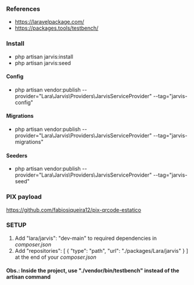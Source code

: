 ### References

- https://laravelpackage.com/
- https://packages.tools/testbench/

### Install

- php artisan jarvis:install
- php artisan jarvis:seed

#### Config

- php artisan vendor:publish --provider="Lara\Jarvis\Providers\JarvisServiceProvider" --tag="jarvis-config"

#### Migrations

- php artisan vendor:publish --provider="Lara\Jarvis\Providers\JarvisServiceProvider" --tag="jarvis-migrations"

#### Seeders

- php artisan vendor:publish --provider="Lara\Jarvis\Providers\JarvisServiceProvider" --tag="jarvis-seed"

### PIX payload

https://github.com/fabiosiqueira12/pix-qrcode-estatico

### SETUP

1. Add "lara/jarvis": "dev-main" to required dependencies in *composer.json*
2. Add "repositories": [ { "type": "path", "url": "./packages/Lara/jarvis" } ] at the end of your *composer.json*

#### Obs.: Inside the project, use "./vendor/bin/testbench" instead of the artisan command
